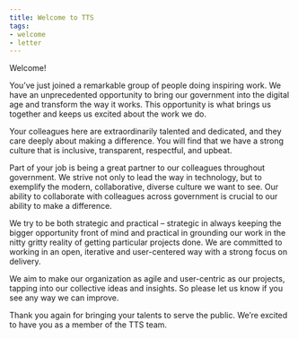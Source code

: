 ```yaml
---
title: Welcome to TTS
tags:
- welcome
- letter
---
```

Welcome!

You’ve just joined a remarkable group of people doing inspiring work. We have an unprecedented opportunity to bring our government into the digital age and transform the way it works. This opportunity is what brings us together and keeps us excited about the work we do.

Your colleagues here are extraordinarily talented and dedicated, and they care deeply about making a difference.  You will find that we have a strong culture that is inclusive, transparent, respectful, and upbeat.

Part of your job is being a great partner to our colleagues throughout government. We strive not only to lead the way in technology, but to exemplify the modern, collaborative, diverse culture we want to see. Our ability to collaborate with colleagues across government is crucial to our ability to make a difference.

We try to be both strategic and practical – strategic in always keeping the bigger opportunity front of mind and practical in grounding our work in the nitty gritty reality of getting particular projects done. We are committed to working in an open, iterative and user-centered way with a strong focus on delivery.

We aim to make our organization as agile and user-centric as our projects, tapping into our collective ideas and insights. So please let us know if you see any way we can improve.

Thank you again for bringing your talents to serve the public.  We’re excited to have you as a member of the TTS team.

